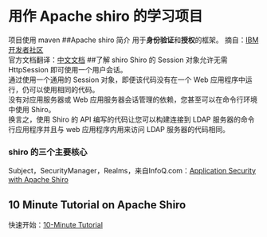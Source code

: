 用作 Apache shiro 的学习项目
====
项目使用 maven
##Apache shiro 简介
用于<strong>身份验证</strong>和<strong>授权</strong>的框架。
摘自：[IBM开发者社区](http://www.ibm.com/developerworks/cn/web/wa-apacheshiro/ "Apache Shiro 简介")<br>
官方文档翻译：[中文文档](http://greycode.github.io/shiro/doc/reference.html "Apache Shiro 中文文档")
##了解 shiro
Shiro 的 Session 对象允许无需 HttpSession 即可使用一个用户会话。<br>
通过使用一个通用的 Session 对象，即便该代码没有在一个 Web 应用程序中运行，仍可以使用相同的代码。<br>
没有对应用服务器或 Web 应用服务器会话管理的依赖，您甚至可以在命令行环境中使用 Shiro。<br>
换言之，使用 Shiro 的 API 编写的代码让您可以构建连接到 LDAP 服务器的命令行应用程序并且与 web 应用程序内用来访问 LDAP 服务器的代码相同。<br>

### shiro 的三个主要核心
Subject，SecurityManager，Realms，来自InfoQ.com：[Application Security with Apache Shiro](https://www.infoq.com/articles/apache-shiro "full intro article on InfoQ.com")<br>

## 10 Minute Tutorial on Apache Shiro
快速开始：[10-Minute Tutorial](http://shiro.apache.org/10-minute-tutorial.html "10-Minute Tutorial")<br>
